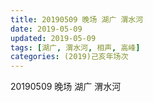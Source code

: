 ```yaml
---
title: 20190509 晚场 湖广 渭水河
date: 2019-05-09
updated: 2019-05-09
tags: [湖广, 渭水河, 相声, 高峰]
categories: (2019)己亥年场次
---
```

20190509 晚场 湖广 渭水河